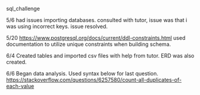  sql_challenge

5/6 had issues importing databases. consulted with tutor, issue was that i was using incorrect keys. issue resolved.

5/20 https://www.postgresql.org/docs/current/ddl-constraints.html
used documentation to utilize unique constraints when building schema.

6/4 Created tables and imported csv files with help from tutor. ERD was also created.

6/6 
Began data analysis. Used syntax below for last question.
https://stackoverflow.com/questions/6257580/count-all-duplicates-of-each-value
